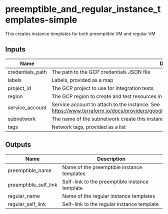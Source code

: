 # preemptible_and_regular_instance_templates-simple

This creates instance templates for both preemptible VM and regular VM

<!-- BEGINNING OF PRE-COMMIT-TERRAFORM DOCS HOOK -->
## Inputs

| Name | Description | Type | Default | Required |
|------|-------------|:----:|:-----:|:-----:|
| credentials\_path | The path to the GCP credentials JSON file | string | n/a | yes |
| labels | Labels, provided as a map | map(string) | n/a | yes |
| project\_id | The GCP project to use for integration tests | string | n/a | yes |
| region | The GCP region to create and test resources in | string | n/a | yes |
| service\_account | Service account to attach to the instance. See https://www.terraform.io/docs/providers/google/r/compute\_instance\_template.html#service\_account. | object | `"null"` | no |
| subnetwork | The name of the subnetwork create this instance in. | string | `""` | no |
| tags | Network tags, provided as a list | list(string) | n/a | yes |

## Outputs

| Name | Description |
|------|-------------|
| preemptible\_name | Name of the preemptible instance templates |
| preemptible\_self\_link | Self-link to the preemptible instance template |
| regular\_name | Name of the regular instance templates |
| regular\_self\_link | Self-link to the regular instance template |

<!-- END OF PRE-COMMIT-TERRAFORM DOCS HOOK -->
